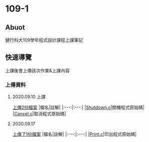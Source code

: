 # 109-1

## Abuot

健行科大109學年程式設計課程上課筆記

## 快速導覽

上課後會上傳該次作業&上課內容

### 上傳資料

1. 2020.09.10 上課

    [上傳2份檔案](https://github.com/james10949/109-1/tree/master/20200910)
    |檔名|註解|
    |:---:|:---:|
    |[Shutdown.c](https://github.com/james10949/109-1/tree/master/20200910/Shutdown.c)|關機程式原始碼|
    |[Cancel.c](https://github.com/james10949/109-1/tree/master/20200910/Cancel.c)|取消程式原始碼|

2. 2020.09.17

    [上傳了1份檔案](https://github.com/james10949/109-1/tree/master/20200917)
    |檔名|註解|
    |:---:|:---:|
    |[Print.c](https://github.com/james10949/109-1/tree/master/20200917/Print.c)|印出程式原始碼|
